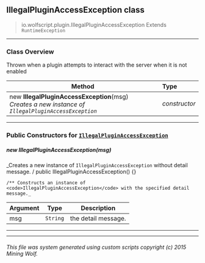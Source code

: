 ## IllegalPluginAccessException __class__

>io.wolfscript.plugin.IllegalPluginAccessException
>Extends `RuntimeException`

---

### Class Overview

Thrown when a plugin attempts to interact with the server when it is not enabled

Method | Type   
--- | :--- 
new __IllegalPluginAccessException__(msg) <br> _Creates a new instance of <code>IllegalPluginAccessException</code>_ | _constructor_



---

### Public Constructors for [`IllegalPluginAccessException`](IllegalPluginAccessException.md)

##### <a id='illegalpluginaccessexception'></a>new __IllegalPluginAccessException__(msg) 

_Creates a new instance of <code>IllegalPluginAccessException</code> without detail message. /
    public IllegalPluginAccessException() {}

    /** Constructs an instance of <code>IllegalPluginAccessException</code> with the specified detail message._

Argument | Type | Description  
--- | --- | --- 
msg | `String` | the detail message.

---
---


###### This file was system generated using custom scripts copyright (c) 2015 Mining Wolf.
	


